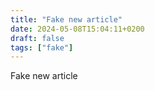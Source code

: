 ```yaml
---
title: "Fake new article"
date: 2024-05-08T15:04:11+0200
draft: false
tags: ["fake"]
---
```


Fake new article